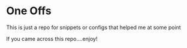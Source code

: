 # One Offs


This is just a repo for snippets or configs that helped me at some point

If you came across this repo....enjoy!



